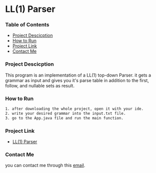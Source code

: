 <h1>LL(1) Parser</h1>

### Table of Contents
- [Project Descicption](#project-descicption)
- [How to Run](#how-to-run)
- [Project Link](#project-link)
- [Contact Me](#contact-me)


### Project Descicption
This program is an implementation of a LL(1) top-down Parser. it gets a grammar as input and gives you it's parse table in addition to the first, follow, and nullable sets as result.


### How to Run
```bash
1. after downloading the whole project, open it with your ide.
2. write your desired grammar into the input.txt file.
3. go to the App.java file and run the main function.
```

### Project Link
- [LL(1) Parser](https://github.com/GKalhori/LL1_Parser/)

### Contact Me
you can contact me through this [email](mailto:ghazalkalhori@yahoo.com).
